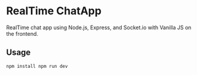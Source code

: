 # RealTime ChatApp
RealTime chat app using Node.js, Express, and Socket.io with Vanilla JS on the frontend.

## Usage
`npm install
 npm run dev`
